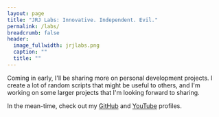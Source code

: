 ```yaml
---
layout: page
title: "JRJ Labs: Innovative. Independent. Evil."
permalink: /labs/
breadcrumb: false
header:
  image_fullwidth: jrjlabs.png
  caption: ""
  title: ""
---
```

Coming in early, I'll be sharing more on personal development projects. I create a lot of random scripts that might be useful to others, and I'm working on some larger projects that I'm looking forward to sharing. 

In the mean-time, check out my [GitHub](http://github.jrj.org) and [YouTube](http://youtube.jrj.org) profiles.